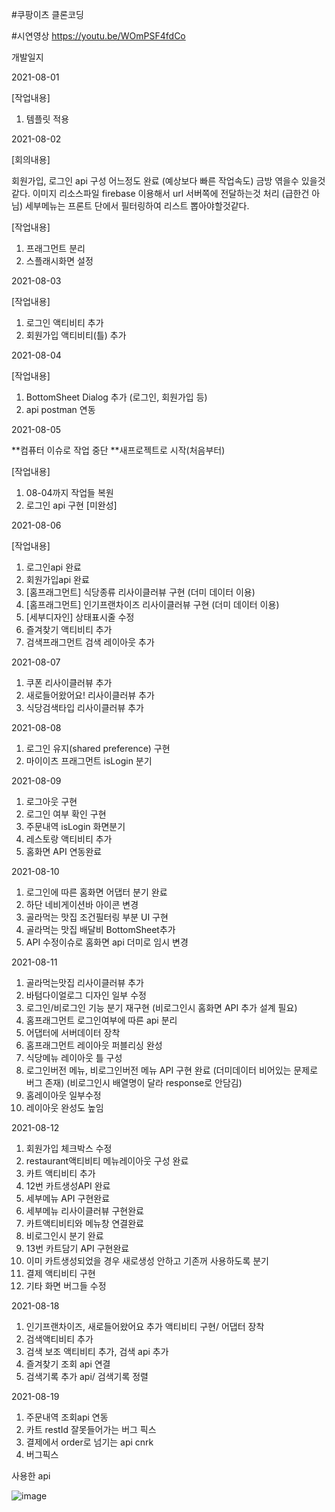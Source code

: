 #쿠팡이츠 클론코딩

#시연영상  https://youtu.be/WOmPSF4fdCo

개발일지

2021-08-01 

[작업내용]
1. 템플릿 적용

2021-08-02 

[회의내용] 

회원가입, 로그인 api 구성 어느정도 완료 (예상보다 빠른 작업속도) 금방 엮을수 있을것같다.
이미지 리소스파일 firebase 이용해서 url 서버쪽에 전달하는것 처리 (급한건 아님)
세부메뉴는 프론트 단에서 필터링하여 리스트 뽑아야할것같다.

[작업내용]
1. 프래그먼트 분리
2. 스플래시화면 설정 

2021-08-03 

[작업내용]
1. 로그인 액티비티 추가
2. 회원가입 액티비티(틀) 추가

2021-08-04

[작업내용]
1. BottomSheet Dialog 추가 (로그인, 회원가입 등)
2. api postman 연동 

2021-08-05

**컴퓨터 이슈로 작업 중단
**새프로젝트로 시작(처음부터)

[작업내용]
1. 08-04까지 작업들 복원
2. 로그인 api 구현 [미완성]

2021-08-06

[작업내용]
1. 로그인api 완료
2. 회원가입api 완료
3. [홈프래그먼트] 식당종류 리사이클러뷰 구현 (더미 데이터 이용)
4. [홈프래그먼트] 인기프랜차이즈 리사이클러뷰 구현 (더미 데이터 이용)
5. [세부디자인] 상태표시줄 수정
6. 즐겨찾기 액티비티 추가
7. 검색프래그먼트 검색 레이아웃 추가

2021-08-07
1. 쿠폰 리사이클러뷰 추가
2. 새로들어왔어요! 리사이클러뷰 추가
3. 식당검색타입 리사이클러뷰 추가

2021-08-08
1. 로그인 유지(shared preference) 구현
2. 마이이츠 프래그먼트 isLogin 분기

2021-08-09
1. 로그아웃 구현
2. 로그인 여부 확인 구현
3. 주문내역 isLogin 화면분기
4. 레스토랑 액티비티 추가
5. 홈화면 API 연동완료

2021-08-10
1. 로그인에 따른 홈화면 어댑터 분기 완료
2. 하단 네비게이션바 아이콘 변경
3. 골라먹는 맛집 조건필터링 부분 UI 구현
4. 골라먹는 맛집 배달비 BottomSheet추가
5. API 수정이슈로 홈화면 api 더미로 임시 변경

2021-08-11
1. 골라먹는맛집 리사이클러뷰 추가
2. 바텀다이얼로그 디자인 일부 수정
3. 로그인/비로그인 기능 분기 재구현 (비로그인시 홈화면 API 추가 설계 필요)
4. 홈프래그먼트 로그인여부에 따른 api 분리 
5. 어댑터에 서버데이터 장착
6. 홈프래그먼트 레이아웃 퍼블리싱 완성
7. 식당메뉴 레이아웃 틀 구성
8. 로그인버전 메뉴, 비로그인버전 메뉴 API 구현 완료 (더미데이터 비어있는 문제로 버그 존재) (비로그인시 배열명이 달라 response로 안담김)
9. 홈레이아웃 일부수정
10. 레이아웃 완성도 높임

2021-08-12
1. 회원가입 체크박스 수정
2. restaurant액티비티 메뉴레이아웃 구성 완료
3. 카트 액티비티 추가
4. 12번 카트생성API 완료
5. 세부메뉴 API 구현완료
6. 세부메뉴 리사이클러뷰 구현완료
7. 카트액티비티와 메뉴창 연결완료
8. 비로그인시 분기 완료
9. 13번 카트담기 API 구현완료
10. 이미 카트생성되었을 경우 새로생성 안하고 기존꺼 사용하도록 분기
11. 결제 액티비티 구현
12. 기타 화면 버그들 수정

2021-08-18
1. 인기프랜차이즈, 새로들어왔어요 추가 액티비티 구현/ 어댑터 장착
2. 검색액티비티 추가
3. 검색 보조 액티비티 추가, 검색 api 추가
4. 즐겨찾기 조회 api 연결
5. 검색기록 추가 api/ 검색기록 정렬

2021-08-19
1. 주문내역 조회api 연동
2. 카트 restId 잘못들어가는 버그 픽스
3. 결제에서 order로 넘기는 api cnrk
4. 버그픽스


사용한 api

![image](https://user-images.githubusercontent.com/79785454/130079992-783cf129-651f-49ff-96a9-f3edfbc81cf5.png)
